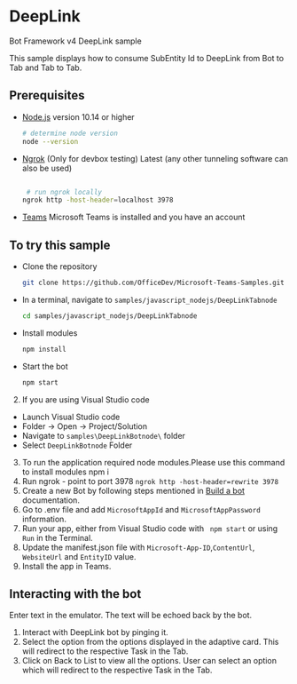 # DeepLink

Bot Framework v4 DeepLink sample

This sample displays how to consume SubEntity Id to DeepLink from Bot to Tab and Tab to Tab.

## Prerequisites

- [Node.js](https://nodejs.org) version 10.14 or higher

    ```bash
    # determine node version
    node --version
    ```

      
 - [Ngrok](https://ngrok.com/download) (Only for devbox testing) Latest (any other tunneling      software       can also be used)
    ```bash

     # run ngrok locally
    ngrok http -host-header=localhost 3978
    ```
- [Teams](https://teams.microsoft.com) Microsoft Teams is installed and you have an account

## To try this sample

- Clone the repository

    ```bash
    git clone https://github.com/OfficeDev/Microsoft-Teams-Samples.git
    ```

- In a terminal, navigate to `samples/javascript_nodejs/DeepLinkTabnode`

    ```bash
    cd samples/javascript_nodejs/DeepLinkTabnode
    ```

- Install modules

    ```bash
    npm install
    ```

- Start the bot

    ```bash
    npm start
    ```

2. If you are using Visual Studio code
- Launch Visual Studio code
- Folder -> Open -> Project/Solution
- Navigate to ```samples\DeepLinkBotnode\``` folder
- Select ```DeepLinkBotnode``` Folder
3. To run the application required  node modules.Please use this command to install modules npm i
4. Run ngrok - point to port 3978
   ```ngrok http -host-header=rewrite 3978```
5. Create a new Bot by following steps mentioned in [Build a bot](https://docs.microsoft.com/en-us/microsoftteams/platform/bots/what-are-bots?view=msteams-client-js-latest#build--a-bot-for-teams-with-the-microsoft-bot-framework) documentation.
6. Go to .env file  and add ```MicrosoftAppId``` and  ```MicrosoftAppPassword``` information.
7. Run your app, either from Visual Studio code  with ``` npm start``` or using ``` Run``` in the Terminal.
8. Update the manifest.json file with ```Microsoft-App-ID```,```ContentUrl```, ```WebsiteUrl``` and ```EntityID``` value.
9. Install the app in Teams.


## Interacting with the bot

Enter text in the emulator.  The text will be echoed back by the bot.
1. Interact with DeepLink bot by pinging it. 
2. Select the option from the options displayed in the adaptive card. This will redirect to the respective Task in the Tab.
3. Click on Back to List to view all the options. User can select an option which will redirect to the respective Task in the Tab.
